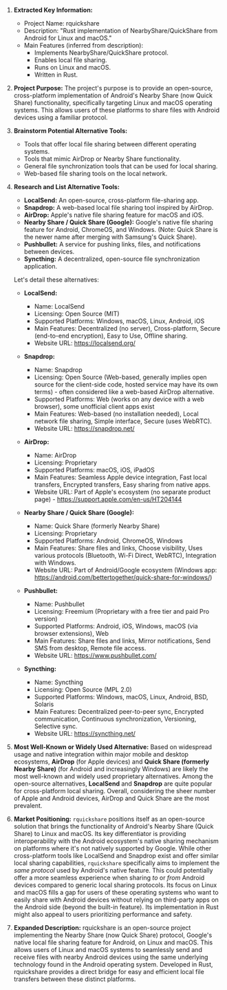 1.  **Extracted Key Information:**
    *   Project Name: rquickshare
    *   Description: "Rust implementation of NearbyShare/QuickShare from Android for Linux and macOS."
    *   Main Features (inferred from description):
        *   Implements NearbyShare/QuickShare protocol.
        *   Enables local file sharing.
        *   Runs on Linux and macOS.
        *   Written in Rust.

2.  **Project Purpose:**
    The project's purpose is to provide an open-source, cross-platform implementation of Android's Nearby Share (now Quick Share) functionality, specifically targeting Linux and macOS operating systems. This allows users of these platforms to share files with Android devices using a familiar protocol.

3.  **Brainstorm Potential Alternative Tools:**
    *   Tools that offer local file sharing between different operating systems.
    *   Tools that mimic AirDrop or Nearby Share functionality.
    *   General file synchronization tools that can be used for local sharing.
    *   Web-based file sharing tools on the local network.

4.  **Research and List Alternative Tools:**

    *   **LocalSend:** An open-source, cross-platform file-sharing app.
    *   **Snapdrop:** A web-based local file sharing tool inspired by AirDrop.
    *   **AirDrop:** Apple's native file sharing feature for macOS and iOS.
    *   **Nearby Share / Quick Share (Google):** Google's native file sharing feature for Android, ChromeOS, and Windows. (Note: Quick Share is the newer name after merging with Samsung's Quick Share).
    *   **Pushbullet:** A service for pushing links, files, and notifications between devices.
    *   **Syncthing:** A decentralized, open-source file synchronization application.

    Let's detail these alternatives:

    *   **LocalSend:**
        *   Name: LocalSend
        *   Licensing: Open Source (MIT)
        *   Supported Platforms: Windows, macOS, Linux, Android, iOS
        *   Main Features: Decentralized (no server), Cross-platform, Secure (end-to-end encryption), Easy to Use, Offline sharing.
        *   Website URL: https://localsend.org/

    *   **Snapdrop:**
        *   Name: Snapdrop
        *   Licensing: Open Source (Web-based, generally implies open source for the client-side code, hosted service may have its own terms) - often considered like a web-based AirDrop alternative.
        *   Supported Platforms: Web (works on any device with a web browser), some unofficial client apps exist
        *   Main Features: Web-based (no installation needed), Local network file sharing, Simple interface, Secure (uses WebRTC).
        *   Website URL: https://snapdrop.net/

    *   **AirDrop:**
        *   Name: AirDrop
        *   Licensing: Proprietary
        *   Supported Platforms: macOS, iOS, iPadOS
        *   Main Features: Seamless Apple device integration, Fast local transfers, Encrypted transfers, Easy sharing from native apps.
        *   Website URL: Part of Apple's ecosystem (no separate product page) - https://support.apple.com/en-us/HT204144

    *   **Nearby Share / Quick Share (Google):**
        *   Name: Quick Share (formerly Nearby Share)
        *   Licensing: Proprietary
        *   Supported Platforms: Android, ChromeOS, Windows
        *   Main Features: Share files and links, Choose visibility, Uses various protocols (Bluetooth, Wi-Fi Direct, WebRTC), Integration with Windows.
        *   Website URL: Part of Android/Google ecosystem (Windows app: https://android.com/bettertogether/quick-share-for-windows/)

    *   **Pushbullet:**
        *   Name: Pushbullet
        *   Licensing: Freemium (Proprietary with a free tier and paid Pro version)
        *   Supported Platforms: Android, iOS, Windows, macOS (via browser extensions), Web
        *   Main Features: Share files and links, Mirror notifications, Send SMS from desktop, Remote file access.
        *   Website URL: https://www.pushbullet.com/

    *   **Syncthing:**
        *   Name: Syncthing
        *   Licensing: Open Source (MPL 2.0)
        *   Supported Platforms: Windows, macOS, Linux, Android, BSD, Solaris
        *   Main Features: Decentralized peer-to-peer sync, Encrypted communication, Continuous synchronization, Versioning, Selective sync.
        *   Website URL: https://syncthing.net/

5.  **Most Well-Known or Widely Used Alternative:**
    Based on widespread usage and native integration within major mobile and desktop ecosystems, **AirDrop** (for Apple devices) and **Quick Share (formerly Nearby Share)** (for Android and increasingly Windows) are likely the most well-known and widely used proprietary alternatives. Among the open-source alternatives, **LocalSend** and **Snapdrop** are quite popular for cross-platform local sharing. Overall, considering the sheer number of Apple and Android devices, AirDrop and Quick Share are the most prevalent.

6.  **Market Positioning:**
    `rquickshare` positions itself as an open-source solution that brings the functionality of Android's Nearby Share (Quick Share) to Linux and macOS. Its key differentiator is providing interoperability with the Android ecosystem's native sharing mechanism on platforms where it's not natively supported by Google. While other cross-platform tools like LocalSend and Snapdrop exist and offer similar local sharing capabilities, `rquickshare` specifically aims to implement the *same protocol* used by Android's native feature. This could potentially offer a more seamless experience when sharing *to* or *from* Android devices compared to generic local sharing protocols. Its focus on Linux and macOS fills a gap for users of these operating systems who want to easily share with Android devices without relying on third-party apps on the Android side (beyond the built-in feature). Its implementation in Rust might also appeal to users prioritizing performance and safety.

7.  **Expanded Description:**
    rquickshare is an open-source project implementing the Nearby Share (now Quick Share) protocol, Google's native local file sharing feature for Android, on Linux and macOS. This allows users of Linux and macOS systems to seamlessly send and receive files with nearby Android devices using the same underlying technology found in the Android operating system. Developed in Rust, rquickshare provides a direct bridge for easy and efficient local file transfers between these distinct platforms.